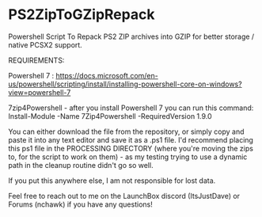 # PS2ZipToGZipRepack
Powershell Script To Repack PS2 ZIP archives into GZIP for better storage / native PCSX2 support.

REQUIREMENTS:

Powershell 7 : https://docs.microsoft.com/en-us/powershell/scripting/install/installing-powershell-core-on-windows?view=powershell-7

7zip4Powershell - after you install Powershell 7 you can run this command: Install-Module -Name 7Zip4Powershell -RequiredVersion 1.9.0 

You can either download the file from the repository, or simply copy and paste it into any text editor and save it as a .ps1 file. 
I'd recommend placing this ps1 file in the PROCESSING DIRECTORY (where you're moving the zips to, for the script to work on them) -
as my testing trying to use a dynamic path in the cleanup routine didn't go so well. 

If you put this anywhere else, I am not responsible for lost data. 

Feel free to reach out to me on the LaunchBox discord (ItsJustDave) or Forums (nchawk) if you have any questions!
